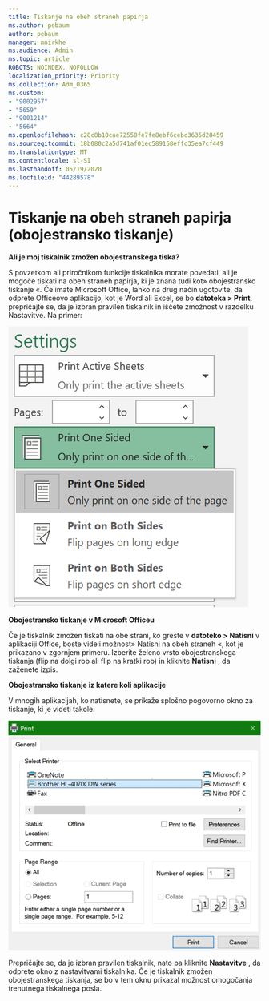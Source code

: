 ```yaml
---
title: Tiskanje na obeh straneh papirja
ms.author: pebaum
author: pebaum
manager: mnirkhe
ms.audience: Admin
ms.topic: article
ROBOTS: NOINDEX, NOFOLLOW
localization_priority: Priority
ms.collection: Adm_O365
ms.custom:
- "9002957"
- "5659"
- "9001214"
- "5664"
ms.openlocfilehash: c28c8b10cae72550fe7fe8ebf6cebc3635d28459
ms.sourcegitcommit: 18b080c2a5d741af01ec589158effc35ea7cf449
ms.translationtype: MT
ms.contentlocale: sl-SI
ms.lasthandoff: 05/19/2020
ms.locfileid: "44289578"
---
```

# <a name="printing-on-both-sides-of-paper-duplex-printing"></a>Tiskanje na obeh straneh papirja (obojestransko tiskanje)

**Ali je moj tiskalnik zmožen obojestranskega tiska?**

S povzetkom ali priročnikom funkcije tiskalnika morate povedati, ali je mogoče tiskati na obeh straneh papirja, ki je znana tudi kot» obojestransko tiskanje «. Če imate Microsoft Office, lahko na drug način ugotovite, da odprete Officeovo aplikacijo, kot je Word ali Excel, se bo **datoteka > Print**, prepričajte se, da je izbran pravilen tiskalnik in iščete zmožnost v razdelku Nastavitve. Na primer: 

![Nastavitve tiskalnika](media/print-settings.png)

**Obojestransko tiskanje v Microsoft Officeu**

Če je tiskalnik zmožen tiskati na obe strani, ko greste v **datoteko > Natisni** v aplikaciji Office, boste videli možnost» Natisni na obeh straneh «, kot je prikazano v zgornjem primeru.  Izberite želeno vrsto obojestranskega tiskanja (flip na dolgi rob ali flip na kratki rob) in kliknite **Natisni** , da zaženete izpis.

**Obojestransko tiskanje iz katere koli aplikacije**

V mnogih aplikacijah, ko natisnete, se prikaže splošno pogovorno okno za tiskanje, ki je videti takole: 

![Pogovorno okno Natisni](media/print-dialog.png)

Prepričajte se, da je izbran pravilen tiskalnik, nato pa kliknite **Nastavitve** , da odprete okno z nastavitvami tiskalnika. Če je tiskalnik zmožen obojestranskega tiskanja, se bo v tem oknu prikazal možnost omogočanja trenutnega tiskalnega posla.
